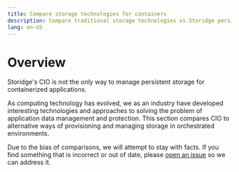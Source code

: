 ```yaml
---
title: Compare storage technologies for containers
description: Compare traditional storage technologies vs Storidge persistent storage for containers
lang: en-US
---
```


# Overview

Storidge's CIO is not the only way to manage persistent storage for containerized applications.

As computing technology has evolved, we as an industry have developed interesting technologies and approaches to solving the problem of application data management and protection. This section compares CIO to alternative ways of provisioning and managing storage in orchestrated environments.

Due to the bias of comparisons, we will attempt to stay with facts. If you find something that is incorrect or out of date, please [open an issue](https://storidge.com/support/) so we can address it.
